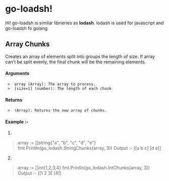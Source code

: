 # go-loadsh!

Hi!  go-loadsh is similar librieries as **lodash**. lodash is used for javascript and go-loadsh fo golang.

## Array Chunks

Creates an array of elements split into groups the length of size. If array can't be split evenly, the final chunk will be the remaining elements.
 ####  Arguments
	 >  array (Array): The array to process.  
	 >  [size=1] (number): The length of each chunk
 ####  Returns
	 >  (Array): Returns the new array of chunks. 

#### Example :-  
 1. 
 >   array := []string{"a", "b", "c", "d", "e"}
    fmt.Println(go_lodash.StringChunks(array, 3))
    Output :-
      [[a b c] [d e]]
  2.  
   >  array := []int{1,2,3,4}
     fmt.Println(go_lodash.IntChunks(array, 3))
     Output :-
      [[1 2 3] [4]]
